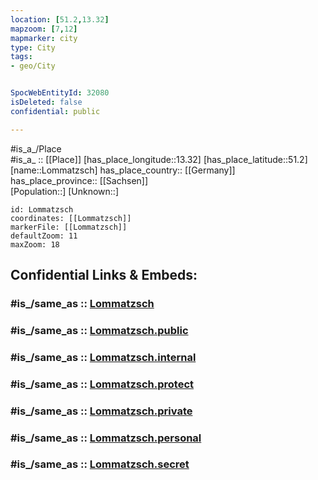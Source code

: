 ```yaml
---
location: [51.2,13.32] 
mapzoom: [7,12] 
mapmarker: city 
type: City
tags:
- geo/City


SpocWebEntityId: 32080
isDeleted: false
confidential: public

---
```

#is_a_/Place  
#is_a_ :: [[Place]] 
[has_place_longitude::13.32] 
[has_place_latitude::51.2] 
[name::Lommatzsch] 
has_place_country:: [[Germany]]  
has_place_province:: [[Sachsen]]  
[Population::] 
[Unknown::] 


```leaflet
id: Lommatzsch
coordinates: [[Lommatzsch]] 
markerFile: [[Lommatzsch]] 
defaultZoom: 11 
maxZoom: 18
```


## Confidential Links & Embeds: 

### #is_/same_as :: [Lommatzsch](/_Standards/Earth/Continent/Europe/Europe~Central/Germany/Germany~East/Sachsen/counties~Sachsen/Meißen/cities~Meißen/Lommatzsch.md) 

### #is_/same_as :: [Lommatzsch.public](/_public/Earth/Continent/Europe/Europe~Central/Germany/Germany~East/Sachsen/counties~Sachsen/Meißen/cities~Meißen/Lommatzsch.public.md) 

### #is_/same_as :: [Lommatzsch.internal](/_internal/Earth/Continent/Europe/Europe~Central/Germany/Germany~East/Sachsen/counties~Sachsen/Meißen/cities~Meißen/Lommatzsch.internal.md) 

### #is_/same_as :: [Lommatzsch.protect](/_protect/Earth/Continent/Europe/Europe~Central/Germany/Germany~East/Sachsen/counties~Sachsen/Meißen/cities~Meißen/Lommatzsch.protect.md) 

### #is_/same_as :: [Lommatzsch.private](/_private/Earth/Continent/Europe/Europe~Central/Germany/Germany~East/Sachsen/counties~Sachsen/Meißen/cities~Meißen/Lommatzsch.private.md) 

### #is_/same_as :: [Lommatzsch.personal](/_personal/Earth/Continent/Europe/Europe~Central/Germany/Germany~East/Sachsen/counties~Sachsen/Meißen/cities~Meißen/Lommatzsch.personal.md) 

### #is_/same_as :: [Lommatzsch.secret](/_secret/Earth/Continent/Europe/Europe~Central/Germany/Germany~East/Sachsen/counties~Sachsen/Meißen/cities~Meißen/Lommatzsch.secret.md)

